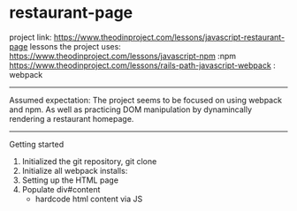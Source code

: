 # restaurant-page
project link: https://www.theodinproject.com/lessons/javascript-restaurant-page
lessons the project uses: 
https://www.theodinproject.com/lessons/javascript-npm :npm
https://www.theodinproject.com/lessons/rails-path-javascript-webpack : webpack

------------- 
Assumed expectation: 
The project seems to be focused on using webpack and npm. As well as practicing DOM manipulation by dynamincally rendering a restaurant homepage. 

------------ 
Getting started

1. Initialized the git repository, git clone
2. Initialize all webpack installs: 
3. Setting up the HTML page
4. Populate div#content
    - hardcode html content via JS
